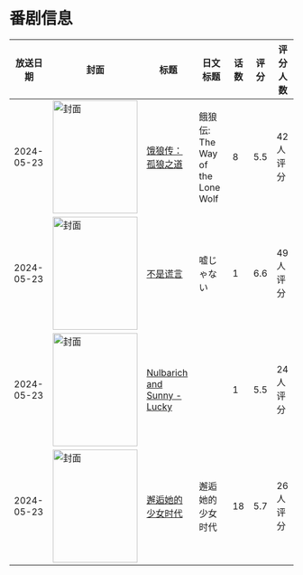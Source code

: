 # 番剧信息

|放送日期|封面|标题|日文标题|话数|评分|评分人数|
|---|---|---|---|---|---|---|
|2024-05-23|<img src="https://lain.bgm.tv/pic/cover/c/9c/06/491290_60oo3.jpg" alt="封面" style="width:150px;height:200px;object-fit:cover;">|[饿狼传：孤狼之道](https://bangumi.tv/subject/491290)|餓狼伝: The Way of the Lone Wolf|8|5.5|42人评分|
|2024-05-23|<img src="https://lain.bgm.tv/pic/cover/c/81/ef/496190_qVk0t.jpg" alt="封面" style="width:150px;height:200px;object-fit:cover;">|[不是谎言](https://bangumi.tv/subject/496190)|嘘じゃない|1|6.6|49人评分|
|2024-05-23|<img src="https://lain.bgm.tv/pic/cover/c/c2/64/496196_7MzL7.jpg" alt="封面" style="width:150px;height:200px;object-fit:cover;">|[Nulbarich and Sunny - Lucky](https://bangumi.tv/subject/496196)||1|5.5|24人评分|
|2024-05-23|<img src="https://lain.bgm.tv/pic/cover/c/68/86/432939_YOOyN.jpg" alt="封面" style="width:150px;height:200px;object-fit:cover;">|[邂逅她的少女时代](https://bangumi.tv/subject/432939)|邂逅她的少女时代|18|5.7|26人评分|
